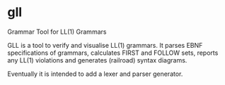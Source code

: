 # gll
Grammar Tool for LL(1) Grammars

GLL is a tool to verify and visualise LL(1) grammars.  It parses EBNF
specifications of grammars, calculates FIRST and FOLLOW sets, reports
any LL(1) violations and generates (railroad) syntax diagrams.

Eventually it is intended to add a lexer and parser generator.
